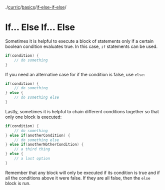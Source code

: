 ./[curric](/curric)/[basics](/curric/basics)/[if-else-if-else](/curric/basics/ifelse)/
# If... Else If... Else
Sometimes it is helpful to execute a block of statements only if a certain boolean condition evaluates true. In this case, `if` statements can be used.
```java
if(condition) {
    // do something
}
```
If you need an alternative case for if the condition is false, use `else`:
```java
if(condition) {
    // do something
} else {
    // do something else
}
```
Lastly, sometimes it is helpful to chain different conditions together so that only one block is executed:
```java
if(condition) {
    // do something
} else if(anotherCondition) {
    // do something else
} else if(anotherNotherCondition) {
    // a third thing
} else {
    // a last option
}
```
Remember that any block will only be executed if its condition is true and if all the conditions above it were false. If they are all false, then the `else` block is run. 